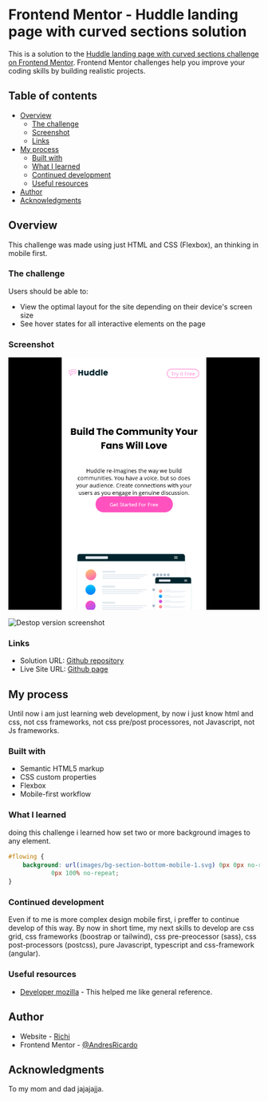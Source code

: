 # Frontend Mentor - Huddle landing page with curved sections solution

This is a solution to the [Huddle landing page with curved sections challenge on Frontend Mentor](https://www.frontendmentor.io/challenges/huddle-landing-page-with-curved-sections-5ca5ecd01e82137ec91a50f2). Frontend Mentor challenges help you improve your coding skills by building realistic projects.

## Table of contents

-   [Overview](#overview)
    -   [The challenge](#the-challenge)
    -   [Screenshot](#screenshot)
    -   [Links](#links)
-   [My process](#my-process)
    -   [Built with](#built-with)
    -   [What I learned](#what-i-learned)
    -   [Continued development](#continued-development)
    -   [Useful resources](#useful-resources)
-   [Author](#author)
-   [Acknowledgments](#acknowledgments)

## Overview

This challenge was made using just HTML and CSS (Flexbox), an thinking in mobile first.

### The challenge

Users should be able to:

-   View the optimal layout for the site depending on their device's screen size
-   See hover states for all interactive elements on the page

### Screenshot

![Mobile version screenshot](./mobile-version-screenshot.png)

![Destop version screenshot](./desktop-version-screenshot.png)

### Links

-   Solution URL: [Github repository](https://github.com/AndresRicardo/huddle-landing-page-with-curved-sections-master)
-   Live Site URL: [Github page](https://andresricardo.github.io/huddle-landing-page-with-curved-sections-master/)

## My process

Until now i am just learning web development, by now i just know html and css, not css frameworks, not css pre/post processores, not Javascript, not Js frameworks.

### Built with

-   Semantic HTML5 markup
-   CSS custom properties
-   Flexbox
-   Mobile-first workflow

### What I learned

doing this challenge i learned how set two or more background images to any element.

```css
#flowing {
    background: url(images/bg-section-bottom-mobile-1.svg) 0px 0px no-repeat, url(images/bg-section-top-mobile-2.svg)
            0px 100% no-repeat;
}
```

### Continued development

Even if to me is more complex design mobile first, i preffer to continue develop of this way.
By now in short time, my next skills to develop are css grid, css frameworks (boostrap or tailwind), css pre-preocessor (sass), css post-processors (postcss), pure Javascript, typescript and css-framework (angular).

### Useful resources

-   [Developer mozilla](https://developer.mozilla.org/es/docs/Web/CSS/) - This helped me like general reference.

## Author

-   Website - [Richi](https://github.com/AndresRicardo)
-   Frontend Mentor - [@AndresRicardo](https://www.frontendmentor.io/profile/AndresRicardo)

## Acknowledgments

To my mom and dad jajajajja.
